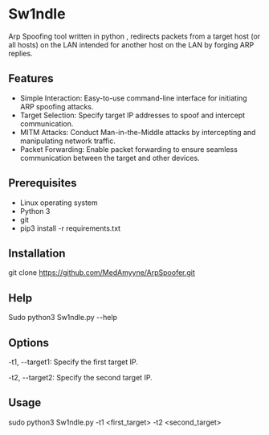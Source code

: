 # Sw1ndle

Arp Spoofing tool written in python , redirects packets from a target host (or all hosts) on the LAN intended for another host on the LAN by forging ARP replies.

## Features
- Simple Interaction: Easy-to-use command-line interface for initiating ARP spoofing attacks.
- Target Selection: Specify target IP addresses to spoof and intercept communication.
- MITM Attacks: Conduct Man-in-the-Middle attacks by intercepting and manipulating network traffic.
- Packet Forwarding: Enable packet forwarding to ensure seamless communication between the target and other devices.

## Prerequisites

- Linux operating system
- Python 3
- git
- pip3 install -r requirements.txt

## Installation

git clone https://github.com/MedAmyyne/ArpSpoofer.git

## Help

Sudo python3 Sw1ndle.py --help

## Options

-t1, --target1: Specify the first target IP.

-t2, --target2: Specify the second target IP.

## Usage

sudo python3 Sw1ndle.py -t1 <first_target> -t2 <second_target>
